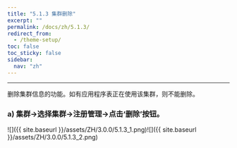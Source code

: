 ```yaml
---
title: "5.1.3 集群删除"
excerpt: ""
permalink: /docs/zh/5.1.3/
redirect_from:
  - /theme-setup/
toc: false
toc_sticky: false
sidebar:
  nav: "zh"
---
```


---
删除集群信息的功能。如有应用程序表正在使用该集群，则不能删除。

### a\) 集群→选择集群→注册管理→点击‘删除’按钮。
![]({{ site.baseurl }}/assets/ZH/3.0.0/5.1.3_1.png)![]({{ site.baseurl }}/assets/ZH/3.0.0/5.1.3_2.png)
